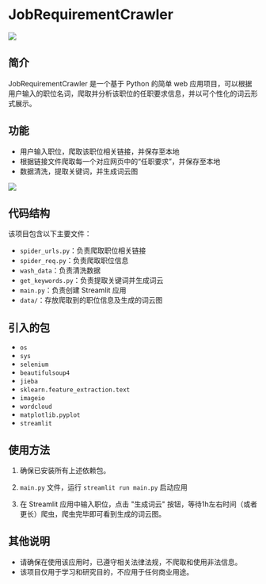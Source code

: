 # JobRequirementCrawler

![](https://picbed-toootu.oss-cn-wuhan-lr.aliyuncs.com/pics/202411152021688.png)


## 简介

JobRequirementCrawler 是一个基于 Python 的简单 web 应用项目，可以根据用户输入的职位名词，爬取并分析该职位的任职要求信息，并以可个性化的词云形式展示。

## 功能

- 用户输入职位，爬取该职位相关链接，并保存至本地
- 根据链接文件爬取每一个对应网页中的“任职要求”，并保存至本地
- 数据清洗，提取关键词，并生成词云图

![](https://picbed-toootu.oss-cn-wuhan-lr.aliyuncs.com/pics/202411152028729.png)


## 代码结构

该项目包含以下主要文件：

- `spider_urls.py`：负责爬取职位相关链接
- `spider_req.py`：负责爬取职位信息
- `wash_data`：负责清洗数据
- `get_keywords.py`：负责提取关键词并生成词云
- `main.py`：负责创建 Streamlit 应用
- `data/`：存放爬取到的职位信息及生成的词云图

## 引入的包

- `os`
- `sys`
- `selenium`
- `beautifulsoup4`
- `jieba`
- `sklearn.feature_extraction.text`
- `imageio`
- `wordcloud`
- `matplotlib.pyplot`
- `streamlit`

## 使用方法

1. 确保已安装所有上述依赖包。

2.  `main.py` 文件，运行 `streamlit run main.py` 启动应用

3. 在 Streamlit 应用中输入职位，点击 "生成词云" 按钮，等待1h左右时间（或者更长）爬虫，爬虫完毕即可看到生成的词云图。

## 其他说明

- 请确保在使用该应用时，已遵守相关法律法规，不爬取和使用非法信息。
- 该项目仅用于学习和研究目的，不应用于任何商业用途。
